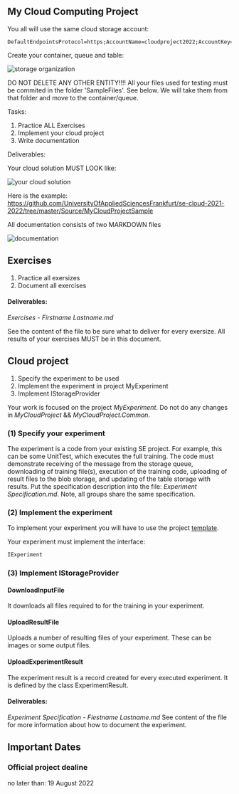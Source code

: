 ## My Cloud Computing Project

You all will use the same cloud storage account:

~~~
DefaultEndpointsProtocol=https;AccountName=cloudproject2022;AccountKey=nZRb5dLImtjBQxAMKY41w2ks13f2D39nqMaAhTW8ct1OC5RWHtvQUSfC53W2uD+ho1saM/LZcNuaELuDMfGm0g==;EndpointSuffix=core.windows.net
~~~

Create your container, queue and table:

![storage organization](https://user-images.githubusercontent.com/1756871/87311747-f0a19200-c51f-11ea-805a-0a53dc646b82.png)

DO NOT DELETE ANY OTHER ENTITY!!!!
All your files used for testing must be commited in the folder 'SampleFiles'. See below. We will take them from that folder and move to the container/queue.

Tasks:

1. Practice ALL Exercises
2. Implement your cloud project
3. Write documentation

Deliverables:

Your cloud solution MUST LOOK like:

![your cloud solution](https://user-images.githubusercontent.com/1756871/87311995-4aa25780-c520-11ea-893e-99a65dad0e36.png)

Here is the example: https://github.com/UniversityOfAppliedSciencesFrankfurt/se-cloud-2021-2022/tree/master/Source/MyCloudProjectSample

All documentation consists of two MARKDOWN files

![documentation](https://user-images.githubusercontent.com/1756871/87309918-85ef5700-c51d-11ea-8d4a-5f2446ebb55e.png)

## Exercises

1. Practice all exersizes
2. Document all exercises

#### Deliverables:

*Exercises - Firstname Lastname.md*

See the content of the file to be sure what to deliver for every exersize. All results of your exercises MUST be in this document.

## Cloud project
1. Specify the experiment to be used
2. Implement the experiment in project MyExperiment
3. Implement IStorageProvider

Your work is focused on the project *MyExperiment*. Do not do any changes in *MyCloudProject* && *MyCloudProject.Common*.

### (1) Specify your experiment
The experiment is a code from your existing SE project. For example, this can be some UnitTest, which executes the full training. The code must demonstrate receiving of the message from the storage queue, downloading of training file(s), execution of the training code, uploading of result files to the blob storage, and updating of the table storage with results.
Put the specification description into the file: *Experiment Specification.md*. Note, all groups share the same specification.

### (2) Implement the experiment
To implement your experiment you will have to use the project [template](https://github.com/UniversityOfAppliedSciencesFrankfurt/se-cloud-2021-2022/blob/master/Source/MyCloudProjectSample/MyCloudProject.sln).

Your experiment must implement the interface:
~~~csharp
IExperiment
~~~

### (3) Implement IStorageProvider

#### DownloadInputFile
It downloads all files required to for the training in your experiment.

#### UploadResultFile
Uploads a number of resulting files of your experiment. These can be images or some output files.

#### UploadExperimentResult
The experiment result is a record created for every executed experiment. It is defined by the class ExperimentResult.

#### Deliverables:

*Experiment Specification - Fiestname Lastname.md*
See content of the file for more information about how to document the experiment.

## Important Dates

### Official project dealine
no later than: 19 August 2022


